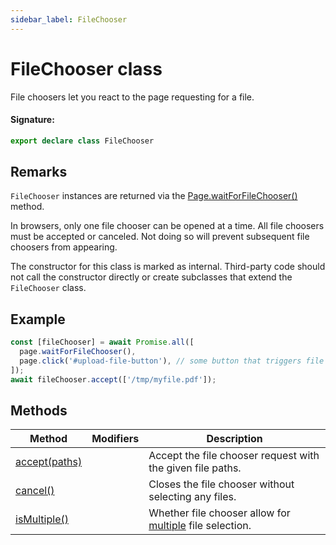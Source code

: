 ```yaml
---
sidebar_label: FileChooser
---
```


# FileChooser class

File choosers let you react to the page requesting for a file.

#### Signature:

```typescript
export declare class FileChooser
```

## Remarks

`FileChooser` instances are returned via the [Page.waitForFileChooser()](./puppeteer.page.waitforfilechooser.md) method.

In browsers, only one file chooser can be opened at a time. All file choosers must be accepted or canceled. Not doing so will prevent subsequent file choosers from appearing.

The constructor for this class is marked as internal. Third-party code should not call the constructor directly or create subclasses that extend the `FileChooser` class.

## Example

```ts
const [fileChooser] = await Promise.all([
  page.waitForFileChooser(),
  page.click('#upload-file-button'), // some button that triggers file selection
]);
await fileChooser.accept(['/tmp/myfile.pdf']);
```

## Methods

| Method                                                | Modifiers | Description                                                                                                                                   |
| ----------------------------------------------------- | --------- | --------------------------------------------------------------------------------------------------------------------------------------------- |
| [accept(paths)](./puppeteer.filechooser.accept.md)    |           | Accept the file chooser request with the given file paths.                                                                                    |
| [cancel()](./puppeteer.filechooser.cancel.md)         |           | Closes the file chooser without selecting any files.                                                                                          |
| [isMultiple()](./puppeteer.filechooser.ismultiple.md) |           | Whether file chooser allow for [multiple](https://developer.mozilla.org/en-US/docs/Web/HTML/Element/input/file#attr-multiple) file selection. |

